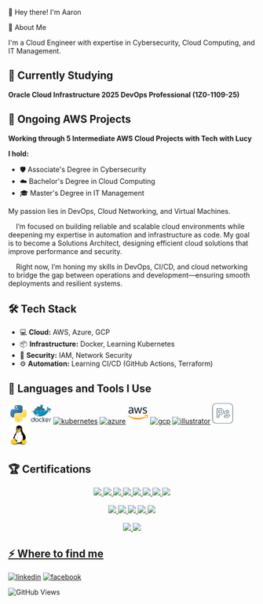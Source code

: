 👋 Hey there! I'm Aaron <br>

🚀 About Me


I'm a Cloud Engineer with expertise in Cybersecurity, Cloud Computing, and IT Management.

## 📜 Currently Studying  
**Oracle Cloud Infrastructure 2025 DevOps Professional (1Z0-1109-25)**  

## 🔹 Ongoing AWS Projects  
**Working through 5 Intermediate AWS Cloud Projects with Tech with Lucy**  





**I hold:**
- 🛡️ Associate's Degree in Cybersecurity
- ☁️ Bachelor's Degree in Cloud Computing
- 🎓 Master's Degree in IT Management

My passion lies in DevOps, Cloud Networking, and Virtual Machines. 

<p>&nbsp;&nbsp;&nbsp;&nbsp;I’m focused on building reliable and scalable cloud environments while deepening my expertise in automation and infrastructure as code. My goal is to become a Solutions Architect, designing efficient cloud solutions that improve performance and security.</p>  

<p>&nbsp;&nbsp;&nbsp;&nbsp;Right now, I’m honing my skills in DevOps, CI/CD, and cloud networking to bridge the gap between operations and development—ensuring smooth deployments and resilient systems.</p>


## 🛠 Tech Stack  
- 💻 **Cloud:** AWS, Azure, GCP  
- 📦 **Infrastructure:** Docker, Learning Kubernetes  
- 🔐 **Security:** IAM, Network Security  
- ⚙️ **Automation:** Learning CI/CD (GitHub Actions, Terraform)

  
<h2>🚀 Languages and Tools I Use</h2>
<p><a target="_blank" href="https://raw.githubusercontent.com/devicons/devicon/master/icons/python/python-original.svg" style="display: inline-block;"><img src="https://raw.githubusercontent.com/devicons/devicon/master/icons/python/python-original.svg" alt="python" width="42" height="42" /></a>
<a target="_blank" href="https://raw.githubusercontent.com/devicons/devicon/master/icons/docker/docker-original-wordmark.svg" style="display: inline-block;"><img src="https://raw.githubusercontent.com/devicons/devicon/master/icons/docker/docker-original-wordmark.svg" alt="docker" width="42" height="42" /></a>
<a target="_blank" href="https://www.vectorlogo.zone/logos/kubernetes/kubernetes-icon.svg" style="display: inline-block;"><img src="https://www.vectorlogo.zone/logos/kubernetes/kubernetes-icon.svg" alt="kubernetes" width="42" height="42" /></a>
<a target="_blank" href="https://www.vectorlogo.zone/logos/microsoft_azure/microsoft_azure-icon.svg" style="display: inline-block;"><img src="https://www.vectorlogo.zone/logos/microsoft_azure/microsoft_azure-icon.svg" alt="azure" width="42" height="42" /></a>
<a target="_blank" href="https://raw.githubusercontent.com/devicons/devicon/master/icons/amazonwebservices/amazonwebservices-original-wordmark.svg" style="display: inline-block;"><img src="https://raw.githubusercontent.com/devicons/devicon/master/icons/amazonwebservices/amazonwebservices-original-wordmark.svg" alt="aws" width="42" height="42" /></a>
<a target="_blank" href="https://www.vectorlogo.zone/logos/google_cloud/google_cloud-icon.svg" style="display: inline-block;"><img src="https://www.vectorlogo.zone/logos/google_cloud/google_cloud-icon.svg" alt="gcp" width="42" height="42" /></a>
<a target="_blank" href="https://www.vectorlogo.zone/logos/adobe_illustrator/adobe_illustrator-icon.svg" style="display: inline-block;"><img src="https://www.vectorlogo.zone/logos/adobe_illustrator/adobe_illustrator-icon.svg" alt="illustrator" width="42" height="42" /></a>
<a target="_blank" href="https://raw.githubusercontent.com/devicons/devicon/master/icons/photoshop/photoshop-line.svg" style="display: inline-block;"><img src="https://raw.githubusercontent.com/devicons/devicon/master/icons/photoshop/photoshop-line.svg" alt="photoshop" width="42" height="42" /></a>
<a target="_blank" href="https://raw.githubusercontent.com/devicons/devicon/master/icons/linux/linux-original.svg" style="display: inline-block;"><img src="https://raw.githubusercontent.com/devicons/devicon/master/icons/linux/linux-original.svg" alt="linux" width="42" height="42" /></a></p>


## 🏆 Certifications  

<div align="center">
  <a href="https://www.credly.com/badges/bd080c3e-227c-4c5d-bf7a-ff2ea3a30687" target="_blank">
  <img src="https://images.credly.com/size/340x340/images/f0d3fbb9-bfa7-4017-9989-7bde8eaf42b1/image.png" width="100">
</a>
  <a href="https://www.credly.com/badges/1f7f9125-89ed-4a48-ae20-0eebfddb246a" target="_blank">
  <img src="https://images.credly.com/size/340x340/images/336eebfc-0ac3-4553-9a67-b402f491f185/azure-administrator-associate-600x600.png" width="100">
  
  <a href="https://www.credly.com/badges/fb793a28-7c20-4e0c-935f-e15ec57d81ee">
  <img src="https://images.credly.com/images/80c95f74-dcf0-43fc-a437-053a598feb05/blob" width="100">

  <a href="https://www.credly.com/badges/9c44a35d-744d-4946-ad5a-336598d060d5">
  <img src="https://images.credly.com/size/340x340/images/b2e3c623-cc4a-4f0c-8a3b-aa6231e138fe/blob" width="100">
  
  <a href="https://www.credly.com/badges/656a32e3-ff4d-4ed2-930d-a5110fffa181">
  <img src="https://images.credly.com/size/340x340/images/c70ba73e-3c8a-46fa-9d60-4a9af94ad662/blob" width="100">
  
  <a href="https://www.credly.com/badges/2b35af9e-5466-406d-80d6-2fc22aae2a8b">
  <img src="https://images.credly.com/size/340x340/images/f6d62c5d-1e1d-4de6-92ee-8dc8c80b1c7b/blob" width="100">
  
  <a href="https://www.credly.com/badges/acfe5297-8a97-4435-8dbe-892eb7e6979e">
  <img src="https://images.credly.com/size/340x340/images/80d8a06a-c384-42bf-ad36-db81bce5adce/blob" width="100">
  
  <a href="https://www.credly.com/badges/3bff5d32-869a-40d4-8432-995b5bd1729d">
  <img src="https://images.credly.com/size/340x340/images/dbc9a5b0-1650-4b8d-a6a6-6dba09d09509/blob" width="100">
  
  
</div>

<br>

<div align="center">

  <a href="https://www.credly.com/badges/a1d50047-6f75-4b63-b53f-fd80326e4178">
  <img src="https://images.credly.com/size/340x340/images/9f54bf46-dc18-408c-a74e-2637facd1856/CompTIA_CSCP.png" width="100">
  
  <a href="https://www.credly.com/badges/f35d1a10-4d4f-46dd-9c24-ecd2037dd924">
  <img src="https://images.credly.com/size/340x340/images/18218ce6-e7d4-4479-9500-b7499645b763/CompTIA_CCAP.png" width="100">

  <a href="https://www.credly.com/badges/22c34749-f83e-4344-b413-ad7f0932ea0c">
  <img src="https://images.credly.com/size/340x340/images/7f7657b9-4d1b-4b8d-b5ee-5fdf6d7ccd71/04294_CompTIA_Cert_Badges_Specialist_-_CIOS.png" width="100">

  <a href="https://www.credly.com/badges/5c27ab76-e6b4-4897-af89-60ee57f8b7d5">
  <img src="https://images.credly.com/size/340x340/images/8090280a-311f-425f-a1cd-a32770b5a444/CompTIA_CSIS.png" width="100">
  
  <a href="https://www.credly.com/badges/6971b3d7-1a30-4bd3-9014-eabfcd6bd35b">
  <img src="https://images.credly.com/size/340x340/images/1d7f03e6-9f1b-4262-a79c-d4d4a6761b63/CompTIA_ITFund.png" width="100">

  
</div>

<br>

<div align="center">
  <a href="https://catalog-education.oracle.com/ords/certview/sharebadge?id=E72DC4C27097C3D0BDF1C616E505F1DC6FBC2C6674D414A3134EE52CEE63785C">
  <img src="https://brm-workforce.oracle.com/pdf/certview/images/OCI2024DCFA.png" width="200">

  <a href="https://catalog-education.oracle.com/ords/certview/sharebadge?id=E72DC4C27097C3D0BDF1C616E505F1DC8308AD1CE0BD4A297DC2CFA7674A6843">
  <img src="https://brm-workforce.oracle.com/pdf/certview/images/OCI2024FNDCFA.png" width="200">
  
  
</div>


<h2>⚡️ Where to find me</h2>
<p><a target="_blank" href="https://www.linkedin.com/in/aaronglunt/" style="display: inline-block;"><img src="https://img.shields.io/badge/linkedin-logo?style=for-the-badge&logo=linkedin&logoColor=white&color=%230a77b6" alt="linkedin" /></a>
<a target="_blank" href="https://www.facebook.com/Aaronglunt" style="display: inline-block;"><img src="https://img.shields.io/badge/facebook-logo?style=for-the-badge&logo=facebook&logoColor=white&color=%230866ff" alt="facebook" /></a></p>


![GitHub Views](https://komarev.com/ghpvc/?username=AaronG-Engineer&color=blue)
